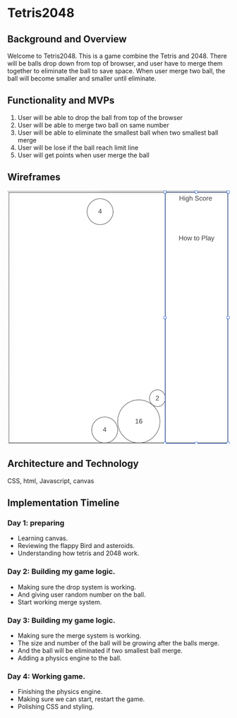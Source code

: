 # Tetris2048

## Background and Overview 

Welcome to Tetris2048. This is a game combine the Tetris and 2048. There will be balls drop down from top of browser, and user have to merge them together to eliminate the ball to save space. When user merge two ball, the ball will become smaller and smaller until eliminate.

## Functionality and MVPs 

1. User will be able to drop the ball from top of the browser
1. User will be able to merge two ball on same number 
1. User will be able to eliminate the smallest ball when two smallest ball merge
1. User will be lose if the ball reach limit line
1. User will get points when user merge the ball

## Wireframes 

![alt text](https://github.com/pockyhao518/First_JS_Game/blob/main/src/images/Screen%20Shot%202021-02-08%20at%202.20.22%20AM.png)

## Architecture and Technology 

CSS, html, Javascript, canvas

## Implementation Timeline 

### Day 1: preparing
* Learning canvas. 
* Reviewing the flappy Bird and asteroids. 
* Understanding how tetris and 2048 work.

### Day 2: Building my game logic.
* Making sure the drop system is working.
* And giving user random number on the ball.
* Start working merge system.

### Day 3: Building my game logic.
* Making sure the merge system is working.
* The size and number of the ball will be growing after the balls merge.
* And the ball will be eliminated if two smallest ball merge.
* Adding a physics engine to the ball.

### Day 4: Working game.
* Finishing the physics engine.
* Making sure we can start, restart the game.
* Polishing CSS and styling.

